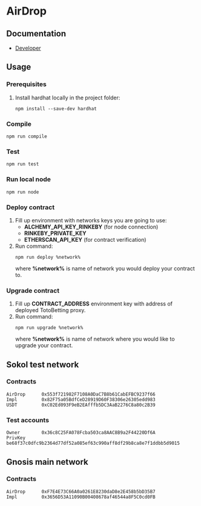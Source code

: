 # AirDrop

## Documentation

- [Developer](./docs/index.html)  

## Usage
### Prerequisites
1. Install hardhat locally in the project folder:
   ```
   npm install --save-dev hardhat
   ```
### Compile

```
npm run compile
```

### Test

```
npm run test
```

### Run local node

```
npm run node
```

### Deploy contract
1. Fill up environment with networks keys you are going to use:
   - **ALCHEMY_API_KEY_RINKEBY** (for node connection)
   - **RINKEBY_PRIVATE_KEY**
   - **ETHERSCAN_API_KEY** (for contract verification)
2. Run command:
   ```
   npm run deploy %network%
   ```
   where **%network%** is name of network you would deploy your contract to.
### Upgrade contract
1. Fill up **CONTRACT_ADDRESS** environment key with address of deployed TotoBetting proxy.  
2. Run command:
   ```
   npm run upgrade %network%
   ```
   where **%network%** is name of network where you would like to upgrade your contract.

## Sokol test network
### Contracts
```
AirDrop      0x553f721982F7108A0DaC7B8b61CabEFBC9237f66
Impl         0x82F75a05BdfCeD28919D60F38306e26305edd983
USDT         0xC02Ed093F9eB2EAfffb5DC3AaB2276C8a80c2B39
```
### Test accounts
```
Owner        0x36c8C25FA078Fcba503ca8AAC8B9a2F44220Df6A
PrivKey      be68f37c0dfc9b2364d77df52a085ef63c990aff8df29b8ca8e7f1ddbb5d9015
```

## Gnosis main network
### Contracts
```
AirDrop      0xF7E4E73C66A0a0261E8230daD8e2E458b5bD35B7
Impl         0x3656D53A11090B00408678af46544a8F5C0cd0FB
